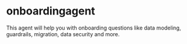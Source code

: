 # onboardingagent
This agent will help you with onboarding questions like data modeling, guardrails, migration, data security and more.
